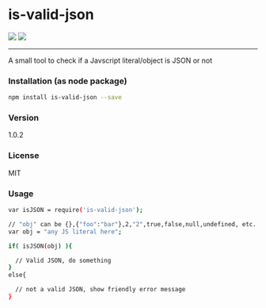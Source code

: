 # is-valid-json

<img src="https://img.shields.io/badge/npm%20downloads-%3E%20100K-green"></img>
<img src="https://img.shields.io/badge/LICENSE-MIT-green"></img>

----

A small tool to check if a Javscript literal/object is JSON or not

### Installation (as node package)
```sh
npm install is-valid-json --save
```
### Version
1.0.2

### License
MIT

### Usage

```sh
var isJSON = require('is-valid-json');

// "obj" can be {},{"foo":"bar"},2,"2",true,false,null,undefined, etc.
var obj = "any JS literal here";   

if( isJSON(obj) ){

  // Valid JSON, do something
}
else{

  // not a valid JSON, show friendly error message
}
```
